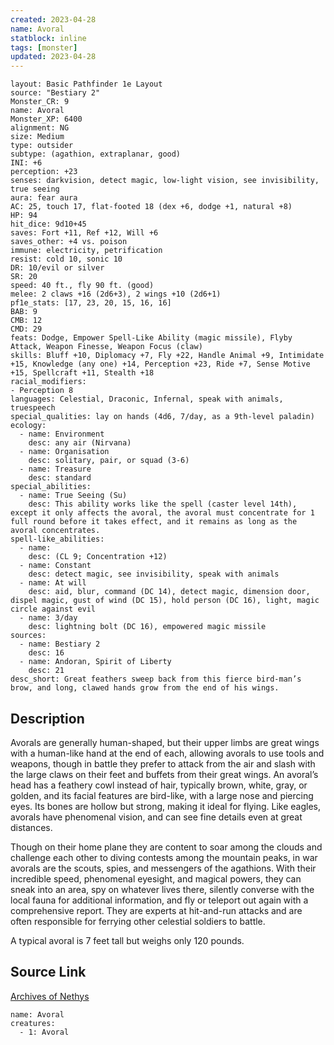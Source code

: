 ```yaml
---
created: 2023-04-28
name: Avoral
statblock: inline
tags: [monster]
updated: 2023-04-28
---
```

```statblock
layout: Basic Pathfinder 1e Layout
source: "Bestiary 2"
Monster_CR: 9
name: Avoral
Monster_XP: 6400
alignment: NG
size: Medium
type: outsider
subtype: (agathion, extraplanar, good)
INI: +6
perception: +23
senses: darkvision, detect magic, low-light vision, see invisibility, true seeing
aura: fear aura
AC: 25, touch 17, flat-footed 18 (dex +6, dodge +1, natural +8)
HP: 94
hit_dice: 9d10+45
saves: Fort +11, Ref +12, Will +6
saves_other: +4 vs. poison
immune: electricity, petrification
resist: cold 10, sonic 10
DR: 10/evil or silver
SR: 20
speed: 40 ft., fly 90 ft. (good)
melee: 2 claws +16 (2d6+3), 2 wings +10 (2d6+1)
pf1e_stats: [17, 23, 20, 15, 16, 16]
BAB: 9
CMB: 12
CMD: 29
feats: Dodge, Empower Spell-Like Ability (magic missile), Flyby Attack, Weapon Finesse, Weapon Focus (claw)
skills: Bluff +10, Diplomacy +7, Fly +22, Handle Animal +9, Intimidate +15, Knowledge (any one) +14, Perception +23, Ride +7, Sense Motive +15, Spellcraft +11, Stealth +18
racial_modifiers:
- Perception 8
languages: Celestial, Draconic, Infernal, speak with animals, truespeech
special_qualities: lay on hands (4d6, 7/day, as a 9th-level paladin)
ecology:
  - name: Environment
    desc: any air (Nirvana)
  - name: Organisation
    desc: solitary, pair, or squad (3-6)
  - name: Treasure
    desc: standard
special_abilities:
  - name: True Seeing (Su)
    desc: This ability works like the spell (caster level 14th), except it only affects the avoral, the avoral must concentrate for 1 full round before it takes effect, and it remains as long as the avoral concentrates.
spell-like_abilities:
  - name:
    desc: (CL 9; Concentration +12)
  - name: Constant
    desc: detect magic, see invisibility, speak with animals
  - name: At will
    desc: aid, blur, command (DC 14), detect magic, dimension door, dispel magic, gust of wind (DC 15), hold person (DC 16), light, magic circle against evil
  - name: 3/day
    desc: lightning bolt (DC 16), empowered magic missile
sources:
  - name: Bestiary 2
    desc: 16
  - name: Andoran, Spirit of Liberty
    desc: 21
desc_short: Great feathers sweep back from this fierce bird-man’s brow, and long, clawed hands grow from the end of his wings. 
```
## Description
Avorals are generally human-shaped, but their upper limbs are great wings with a human-like hand at the end of each, allowing avorals to use tools and weapons, though in battle they prefer to attack from the air and slash with the large claws on their feet and buffets from their great wings. An avoral’s head has a feathery cowl instead of hair, typically brown, white, gray, or golden, and its facial features are bird-like, with a large nose and piercing eyes. Its bones are hollow but strong, making it ideal for flying. Like eagles, avorals have phenomenal vision, and can see fine details even at great distances. 

Though on their home plane they are content to soar among the clouds and challenge each other to diving contests among the mountain peaks, in war avorals are the scouts, spies, and messengers of the agathions. With their incredible speed, phenomenal eyesight, and magical powers, they can sneak into an area, spy on whatever lives there, silently converse with the local fauna for additional information, and fly or teleport out again with a comprehensive report. They are experts at hit-and-run attacks and are often responsible for ferrying other celestial soldiers to battle. 

A typical avoral is 7 feet tall but weighs only 120 pounds.
## Source Link
[Archives of Nethys](https://aonprd.com/MonsterDisplay.aspx?ItemName=Avoral)
```encounter-table
name: Avoral
creatures:
  - 1: Avoral
```
